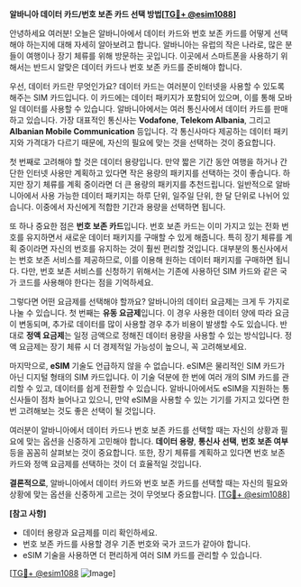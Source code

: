 **알바니아 데이터 카드/번호 보존 카드 선택 방법[[TG💪+ @esim1088](https://t.me/s/esim1088)]**

안녕하세요 여러분! 오늘은 알바니아에서 데이터 카드와 번호 보존 카드를 어떻게 선택해야 하는지에 대해 자세히 알아보려고 합니다. 알바니아는 유럽의 작은 나라로, 많은 분들이 여행이나 장기 체류를 위해 방문하는 곳입니다. 이곳에서 스마트폰을 사용하기 위해서는 반드시 알맞은 데이터 카드나 번호 보존 카드를 준비해야 합니다.

우선, 데이터 카드란 무엇인가요? 데이터 카드는 여러분이 인터넷을 사용할 수 있도록 해주는 SIM 카드입니다. 이 카드에는 데이터 패키지가 포함되어 있으며, 이를 통해 모바일 데이터를 사용할 수 있습니다. 알바니아에서는 여러 통신사에서 데이터 카드를 판매하고 있습니다. 가장 대표적인 통신사는 **Vodafone**, **Telekom Albania**, 그리고 **Albanian Mobile Communication** 등입니다. 각 통신사마다 제공하는 데이터 패키지와 가격대가 다르기 때문에, 자신의 필요에 맞는 것을 선택하는 것이 중요합니다.

첫 번째로 고려해야 할 것은 데이터 용량입니다. 만약 짧은 기간 동안 여행을 하거나 간단한 인터넷 사용만 계획하고 있다면 작은 용량의 패키지를 선택하는 것이 좋습니다. 하지만 장기 체류를 계획 중이라면 더 큰 용량의 패키지를 추천드립니다. 일반적으로 알바니아에서 사용 가능한 데이터 패키지는 하루 단위, 일주일 단위, 한 달 단위로 나뉘어 있습니다. 이중에서 자신에게 적합한 기간과 용량을 선택하면 됩니다.

또 하나 중요한 점은 **번호 보존 카드**입니다. 번호 보존 카드는 이미 가지고 있는 전화 번호를 유지하면서 새로운 데이터 패키지를 구매할 수 있게 해줍니다. 특히 장기 체류를 계획 중이라면 자신의 번호를 유지하는 것이 훨씬 편리할 것입니다. 대부분의 통신사에서는 번호 보존 서비스를 제공하므로, 이를 이용해 원하는 데이터 패키지를 구매하면 됩니다. 다만, 번호 보존 서비스를 신청하기 위해서는 기존에 사용하던 SIM 카드와 같은 국가 코드를 사용해야 한다는 점을 기억하세요.

그렇다면 어떤 요금제를 선택해야 할까요? 알바니아의 데이터 요금제는 크게 두 가지로 나눌 수 있습니다. 첫 번째는 **유동 요금제**입니다. 이 경우 사용한 데이터 양에 따라 요금이 변동되며, 추가로 데이터를 많이 사용할 경우 추가 비용이 발생할 수도 있습니다. 반대로 **정액 요금제**는 일정 금액으로 정해진 데이터 용량을 사용할 수 있는 방식입니다. 정액 요금제는 장기 체류 시 더 경제적일 가능성이 높으니, 꼭 고려해보세요.

마지막으로, **eSIM** 기술도 언급하지 않을 수 없습니다. eSIM은 물리적인 SIM 카드가 아닌 디지털 형태의 SIM 카드입니다. 이 기술 덕분에 한 번에 여러 개의 SIM 카드를 관리할 수 있고, 데이터를 쉽게 전환할 수 있습니다. 알바니아에서도 eSIM을 지원하는 통신사들이 점차 늘어나고 있으니, 만약 eSIM을 사용할 수 있는 기기를 가지고 있다면 한번 고려해보는 것도 좋은 선택이 될 것입니다.

여러분이 알바니아에서 데이터 카드나 번호 보존 카드를 선택할 때는 자신의 상황과 필요에 맞는 옵션을 신중하게 고민해야 합니다. **데이터 용량**, **통신사 선택**, **번호 보존 여부** 등을 꼼꼼히 살펴보는 것이 중요합니다. 또한, 장기 체류를 계획하고 있다면 번호 보존 카드와 정액 요금제를 선택하는 것이 더 효율적일 것입니다.

**결론적으로**, 알바니아에서 데이터 카드와 번호 보존 카드를 선택할 때는 자신의 필요와 상황에 맞는 옵션을 신중하게 고르는 것이 무엇보다 중요합니다. [[TG💪+ @esim1088](https://t.me/s/esim1088)]

**[참고 사항]**  
- 데이터 용량과 요금제를 미리 확인하세요.  
- 번호 보존 카드를 사용할 경우 기존 번호와 국가 코드가 같아야 합니다.  
- eSIM 기술을 사용하면 더 편리하게 여러 SIM 카드를 관리할 수 있습니다.  

[[TG💪+ @esim1088](https://t.me/s/esim1088) ![Image](https://i.postimg.cc/Y0z9fWf4/image.png)]